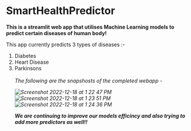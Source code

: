 # SmartHealthPredictor
<b>This is a streamlit web app that utilises Machine Learning models to predict certain diseases of human body!</b>

This app currently predicts 3 types of diseases :-
<ol>
<li>Diabetes</li>
<li>Heart Disease</li>
<li>Parkinsons</li>
<br>
<i>The following are the snapshosts of the completed webapp - <i>

![Screenshot 2022-12-18 at 1 22 47 PM](https://user-images.githubusercontent.com/72563740/208288302-69331fe8-adb6-45f7-854e-4a3903a13aa0.jpg)
![Screenshot 2022-12-18 at 1 23 51 PM](https://user-images.githubusercontent.com/72563740/208288306-71d9a87d-39eb-4372-acd9-8288d490d0d1.jpg)
![Screenshot 2022-12-18 at 1 24 36 PM](https://user-images.githubusercontent.com/72563740/208288309-50e104f4-933a-498b-a021-0a1dd7a8b4db.jpg)

<b>We are continuing to improve our models efficincy and also trying to add more predictors as well!!</b>
 
